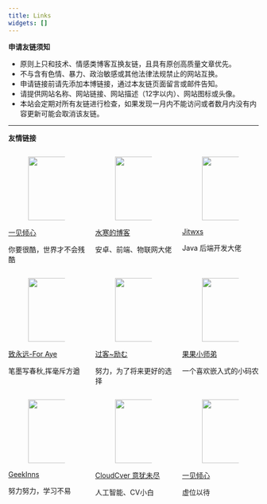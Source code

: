 ```yaml
---
title: Links
widgets: []
---
```


**申请友链须知**

- 原则上只和技术、情感类博客互换友链，且具有原创高质量文章优先。
- 不与含有色情、暴力、政治敏感或其他法律法规禁止的网站互换。
- 申请链接前请先添加本博链接，通过本友链页面留言或邮件告知。
- 请提供网站名称、网站链接、网站描述（12字以内）、网站图标或头像。
- 本站会定期对所有友链进行检查，如果发现一月内不能访问或者数月内没有内容更新可能会取消该友链。

---



**友情链接**

<!-- 第一排 -->
<div class="columns">

<!-- 01 -->
<div class="column ">
    <div class="box ">
  <article class="media">
    <div class="media-left">
      <figure class="image is-64x64">
        <img src="/avatars/avatar.jpg"  width=128 height=128>
      </figure>
    </div>
    <div class="media-content">
      <div class="content" >
        <p >
          <a href="https://bitcrush.top/" target="_blank"> <span class="text-dark">一见倾心</span></a>
          <div class="text-muted">你要很酷，世界才不会残酷</div>
        </p>
      </div>
    </div>
  </article>
</div>
</div>
<!-- 02 -->
<div class="column ">
    <div class="box ">
  <article class="media">
    <div class="media-left">
      <figure class="image is-64x64">
        <img src="/avatars/dp2px_avatar.png"  width=128 height=128>
      </figure>
    </div>
    <div class="media-content">
      <div class="content" >
        <p >
          <a href="https://dp2px.com/ " target="_blank"> <span class="text-dark">水寒的博客 </span></a>
          <div class="text-muted">安卓、前端、物联网大佬</div>
        </p>
      </div>
    </div>
  </article>
</div>
</div>
<!-- 03 -->
<div class="column ">
    <div class="box ">
  <article class="media">
    <div class="media-left">
      <figure class="image is-64x64">
        <img src="/avatars/jitwxs_avatar.jpg"  width=128 height=128>
      </figure>
    </div>
    <div class="media-content">
      <div class="content" >
        <p >
          <a href="https://www.jitwxs.cn/" target="_blank"> <span class="text-dark">Jitwxs</span></a>
          <div class="text-muted">Java 后端开发大佬</div>
        </p>
      </div>
    </div>
  </article>
</div>
</div>

</div>

<!-- 第二排 -->
<div class="columns">
 <!--04  -->
<div class="column">
    <div class="box ">
  <article class="media">
    <div class="media-left">
      <figure class="image is-64x64">
        <img src="/avatars/aye_avatar.jpg"  width=128 height=128>
      </figure>
    </div>
    <div class="media-content">
      <div class="content" >
        <p >
          <a href=" https://www.Aye.Ink" target="_blank"> <span class="text-dark">致永远-For Aye</span></a>
          <div class="text-muted">笔墨写春秋,挥毫斥方遒</div>
        </p>
      </div>
    </div>
  </article>
</div>
</div>

<!-- 05 -->
<div class="column">
    <div class="box ">
  <article class="media">
    <div class="media-left">
      <figure class="image is-64x64">
        <img src="/avatars/yafine_avatar.jpg"  width=128 height=128>
      </figure>
    </div>
    <div class="media-content">
      <div class="content" >
        <p >
          <a href="https://yafine66.gitee.io" target="_blank"> <span class="text-dark">过客~励む</span></a>
          <div class="text-muted">努力，为了将来更好的选择</div>
        </p>
      </div>
    </div>
  </article>
</div>
</div>
<!-- 06 -->
   <div class="column ">
    <div class="box ">
  <article class="media">
    <div class="media-left">
      <figure class="image is-64x64">
        <img src="/avatars/liuyao-blog-avatar.jpg"  width=128 height=128>
      </figure>
    </div>
    <div class="media-content">
      <div class="content" >
        <p >
          <a href="https://xiaoshidigitee.gitee.io" target="_blank"> <span class="text-dark">果果小师弟</span></a>
          <div class="text-muted">一个喜欢嵌入式的小码农</div>
        </p>
      </div>
    </div>
  </article>
</div>
</div>
</div>




<!-- 第三排 -->
<div class="columns">
 <!--07  -->
<div class="column">
    <div class="box ">
  <article class="media">
    <div class="media-left">
      <figure class="image is-64x64">
        <img src="/avatars/geekinns_avatar.jpg"  width=128 height=128>
      </figure>
    </div>
    <div class="media-content">
      <div class="content" >
        <p >
          <a href=" https://www.geekinns.cn" target="_blank"> <span class="text-dark">GeekInns</span></a>
          <div class="text-muted">努力努力，学习不易</div>
        </p>
      </div>
    </div>
  </article>
</div>
</div>

<!-- 08 -->
<div class="column ">
    <div class="box ">
  <article class="media">
    <div class="media-left">
      <figure class="image is-64x64">
        <img src="/avatars/CloudCver_avatar.jpg"  width=128 height=128>
      </figure>
    </div>
    <div class="media-content">
      <div class="content" >
        <p >
          <a href="https://wwwcloudcver.com" target="_blank"> <span class="text-dark">CloudCver 意犹未尽</span></a>
          <div class="text-muted">人工智能、CV小白</div>
        </p>
      </div>
    </div>
  </article>
</div>
</div>
<!-- 09 -->
  <div class="column ">
    <div class="box ">
  <article class="media">
    <div class="media-left">
      <figure class="image is-64x64">
        <img src="/avatars/avatar.jpg"  width=128 height=128>
      </figure>
    </div>
    <div class="media-content">
      <div class="content" >
        <p >
          <a href="https://bitcrush.top/" target="_blank"> <span class="text-dark">一见倾心</span></a>
          <div class="text-muted">虚位以待</div>
        </p>
      </div>
    </div>
  </article>
</div>
</div>
</div>